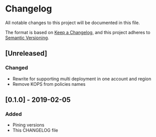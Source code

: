 # Changelog
All notable changes to this project will be documented in this file.

The format is based on [Keep a Changelog](https://keepachangelog.com/en/1.0.0/),
and this project adheres to [Semantic Versioning](https://semver.org/spec/v2.0.0.html).


## [Unreleased]
### Changed

- Rewrite for supporting multi deployment in one account and region
- Remove KOPS from policies names

## [0.1.0] - 2019-02-05
### Added
- Pining versions
- This CHANGELOG file


